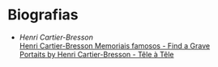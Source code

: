 # Biografias

+ *Henri Cartier-Bresson*  
[Henri Cartier-Bresson Memoriais famosos - Find a Grave](https://pt.findagrave.com/memorial/9268330/henri-cartier-bresson)  
[Portaits by Henri Cartier-Bresson - Têle à Têle](https://www.npg.si.edu/exh/cb/index-int2.htm)  

